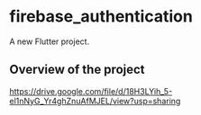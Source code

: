 # firebase_authentication

A new Flutter project.

## Overview of the project 
https://drive.google.com/file/d/18H3LYih_5-el1nNyG_Yr4ghZnuAfMJEL/view?usp=sharing
